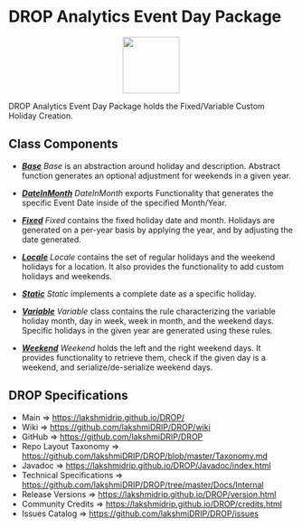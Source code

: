 # DROP Analytics Event Day Package

<p align="center"><img src="https://github.com/lakshmiDRIP/DROP/blob/master/DRIP_Logo.gif?raw=true" width="100"></p>

DROP Analytics Event Day Package holds the Fixed/Variable Custom Holiday Creation.


## Class Components

 * [***Base***](https://github.com/lakshmiDRIP/DROP/tree/master/src/main/java/org/drip/analytics/eventday/Base.java)
 <i>Base</i> is an abstraction around holiday and description. Abstract function generates an optional
 adjustment for weekends in a given year.

 * [***DateInMonth***](https://github.com/lakshmiDRIP/DROP/tree/master/src/main/java/org/drip/analytics/eventday/DateInMonth.java)
 <i>DateInMonth</i> exports Functionality that generates the specific Event Date inside of the specified
 Month/Year.

 * [***Fixed***](https://github.com/lakshmiDRIP/DROP/tree/master/src/main/java/org/drip/analytics/eventday/Fixed.java)
 <i>Fixed</i> contains the fixed holiday date and month. Holidays are generated on a per-year basis by
 applying the year, and by adjusting the date generated.

 * [***Locale***](https://github.com/lakshmiDRIP/DROP/tree/master/src/main/java/org/drip/analytics/eventday/Locale.java)
 <i>Locale</i> contains the set of regular holidays and the weekend holidays for a location. It also provides
 the functionality to add custom holidays and weekends.

 * [***Static***](https://github.com/lakshmiDRIP/DROP/tree/master/src/main/java/org/drip/analytics/eventday/Static.java)
 <i>Static</i> implements a complete date as a specific holiday.

 * [***Variable***](https://github.com/lakshmiDRIP/DROP/tree/master/src/main/java/org/drip/analytics/eventday/Variable.java)
 <i>Variable</i> class contains the rule characterizing the variable holiday month, day in week, week in
 month, and the weekend days. Specific holidays in the given year are generated using these rules.

 * [***Weekend***](https://github.com/lakshmiDRIP/DROP/tree/master/src/main/java/org/drip/analytics/eventday/Weekend.java)
 <i>Weekend</i> holds the left and the right weekend days. It provides functionality to retrieve them, check
 if the given day is a weekend, and serialize/de-serialize weekend days.


## DROP Specifications

 * Main                     => https://lakshmidrip.github.io/DROP/
 * Wiki                     => https://github.com/lakshmiDRIP/DROP/wiki
 * GitHub                   => https://github.com/lakshmiDRIP/DROP
 * Repo Layout Taxonomy     => https://github.com/lakshmiDRIP/DROP/blob/master/Taxonomy.md
 * Javadoc                  => https://lakshmidrip.github.io/DROP/Javadoc/index.html
 * Technical Specifications => https://github.com/lakshmiDRIP/DROP/tree/master/Docs/Internal
 * Release Versions         => https://lakshmidrip.github.io/DROP/version.html
 * Community Credits        => https://lakshmidrip.github.io/DROP/credits.html
 * Issues Catalog           => https://github.com/lakshmiDRIP/DROP/issues
